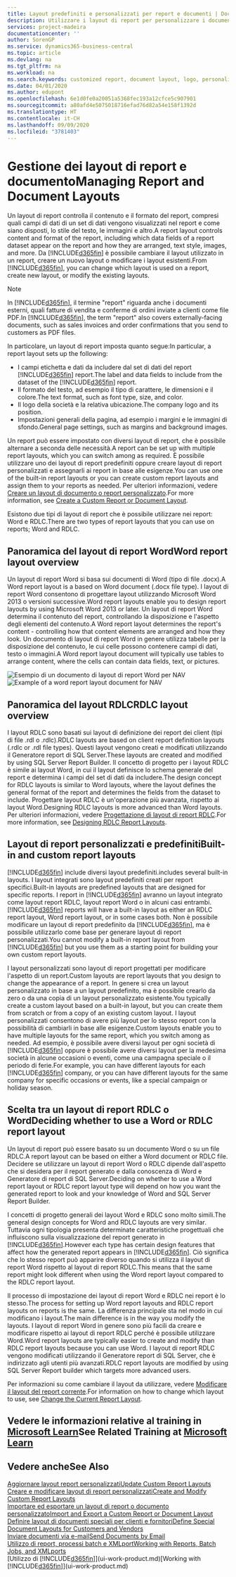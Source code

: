 ```yaml
---
title: Layout predefiniti e personalizzati per report e documenti | Documenti Microsoft
description: Utilizzare i layout di report per personalizzare i documenti, ad esempio, per personalizzare il carattere, il logo o le impostazioni della pagina di file PDF da inviare ai clienti.
services: project-madeira
documentationcenter: ''
author: SorenGP
ms.service: dynamics365-business-central
ms.topic: article
ms.devlang: na
ms.tgt_pltfrm: na
ms.workload: na
ms.search.keywords: customized report, document layout, logo, personalize
ms.date: 04/01/2020
ms.author: edupont
ms.openlocfilehash: 6e1d0fe0a20051a5368fec193a12cfce5c907901
ms.sourcegitcommit: a80afd4e5075018716efad76d82a54e158f1392d
ms.translationtype: HT
ms.contentlocale: it-CH
ms.lasthandoff: 09/09/2020
ms.locfileid: "3781403"
---
```

# <a name="managing-report-and-document-layouts"></a><span data-ttu-id="6b4bb-103">Gestione dei layout di report e documento</span><span class="sxs-lookup"><span data-stu-id="6b4bb-103">Managing Report and Document Layouts</span></span>
<span data-ttu-id="6b4bb-104">Un layout di report controlla il contenuto e il formato del report, compresi quali campi di dati di un set di dati vengono visualizzati nel report e come siano disposti, lo stile del testo, le immagini e altro.</span><span class="sxs-lookup"><span data-stu-id="6b4bb-104">A report layout controls content and format of the report, including which data fields of a report dataset appear on the report and how they are arranged, text style, images, and more.</span></span> <span data-ttu-id="6b4bb-105">Da [!INCLUDE[d365fin](includes/d365fin_md.md)] è possibile cambiare il layout utilizzato in un report, creare un nuovo layout o modificare i layout esistenti.</span><span class="sxs-lookup"><span data-stu-id="6b4bb-105">From [!INCLUDE[d365fin](includes/d365fin_md.md)], you can change which layout is used on a report, create new layout, or modify the existing layouts.</span></span>

> [!NOTE]  
>   <span data-ttu-id="6b4bb-106">In [!INCLUDE[d365fin](includes/d365fin_md.md)], il termine "report" riguarda anche i documenti esterni, quali fatture di vendita e conferme di ordini inviate a clienti come file PDF.</span><span class="sxs-lookup"><span data-stu-id="6b4bb-106">In [!INCLUDE[d365fin](includes/d365fin_md.md)], the term "report" also covers externally-facing documents, such as sales invoices and order confirmations that you send to customers as PDF files.</span></span>

<span data-ttu-id="6b4bb-107">In particolare, un layout di report imposta quanto segue:</span><span class="sxs-lookup"><span data-stu-id="6b4bb-107">In particular, a report layout sets up the following:</span></span>

* <span data-ttu-id="6b4bb-108">I campi etichetta e dati da includere dal set di dati del report [!INCLUDE[d365fin](includes/d365fin_md.md)] report.</span><span class="sxs-lookup"><span data-stu-id="6b4bb-108">The label and data fields to include from the dataset of the [!INCLUDE[d365fin](includes/d365fin_md.md)] report.</span></span>
* <span data-ttu-id="6b4bb-109">Il formato del testo, ad esempio il tipo di carattere, le dimensioni e il colore.</span><span class="sxs-lookup"><span data-stu-id="6b4bb-109">The text format, such as font type, size, and color.</span></span>
* <span data-ttu-id="6b4bb-110">Il logo della società e la relativa ubicazione.</span><span class="sxs-lookup"><span data-stu-id="6b4bb-110">The company logo and its position.</span></span>
* <span data-ttu-id="6b4bb-111">Impostazioni generali della pagina, ad esempio i margini e le immagini di sfondo.</span><span class="sxs-lookup"><span data-stu-id="6b4bb-111">General page settings, such as margins and background images.</span></span>

<span data-ttu-id="6b4bb-112">Un report può essere impostato con diversi layout di report, che è possibile alternare a seconda delle necessità.</span><span class="sxs-lookup"><span data-stu-id="6b4bb-112">A report can be set up with multiple report layouts, which you can switch among as required.</span></span> <span data-ttu-id="6b4bb-113">È possibile utilizzare uno dei layout di report predefiniti oppure creare layout di report personalizzati e assegnarli ai report in base alle esigenze.</span><span class="sxs-lookup"><span data-stu-id="6b4bb-113">You can use one of the built-in report layouts or you can create custom report layouts and assign them to your reports as needed.</span></span> <span data-ttu-id="6b4bb-114">Per ulteriori informazioni, vedere [Creare un layout di documento o report personalizzato](ui-how-create-custom-report-layout.md).</span><span class="sxs-lookup"><span data-stu-id="6b4bb-114">For more information, see [Create a Custom Report or Document Layout](ui-how-create-custom-report-layout.md).</span></span>

<span data-ttu-id="6b4bb-115">Esistono due tipi di layout di report che è possibile utilizzare nei report: Word e RDLC.</span><span class="sxs-lookup"><span data-stu-id="6b4bb-115">There are two types of report layouts that you can use on reports; Word and RDLC.</span></span>

## <a name="word-report-layout-overview"></a><span data-ttu-id="6b4bb-116">Panoramica del layout di report Word</span><span class="sxs-lookup"><span data-stu-id="6b4bb-116">Word report layout overview</span></span>
<span data-ttu-id="6b4bb-117">Un layout di report Word si basa sui documenti di Word (tipo di file .docx).</span><span class="sxs-lookup"><span data-stu-id="6b4bb-117">A Word report layout is a based on Word document (.docx file type).</span></span> <span data-ttu-id="6b4bb-118">I layout di report Word consentono di progettare layout utilizzando Microsoft Word 2013 o versioni successive.</span><span class="sxs-lookup"><span data-stu-id="6b4bb-118">Word report layouts enable you to design report layouts by using Microsoft Word 2013 or later.</span></span> <span data-ttu-id="6b4bb-119">Un layout di report Word determina il contenuto del report, controllando la disposizione e l'aspetto degli elementi del contenuto.</span><span class="sxs-lookup"><span data-stu-id="6b4bb-119">A Word report layout determines the report's content - controlling how that content elements are arranged and how they look.</span></span> <span data-ttu-id="6b4bb-120">Un documento di layout di report Word in genere utilizza tabelle per la disposizione del contenuto, le cui celle possono contenere campi di dati, testo o immagini.</span><span class="sxs-lookup"><span data-stu-id="6b4bb-120">A Word report layout document will typically use tables to arrange content, where the cells can contain data fields, text, or pictures.</span></span>

 <span data-ttu-id="6b4bb-121">![Esempio di un documento di layout di report Word per NAV](media/nav_wordreportlayout_edit_in_word_example.png "NAV_WordReportLayout_Edit_In_Word_Example")</span><span class="sxs-lookup"><span data-stu-id="6b4bb-121">![Example of a word report layout document for NAV](media/nav_wordreportlayout_edit_in_word_example.png "NAV_WordReportLayout_Edit_In_Word_Example")</span></span>  

## <a name="rdlc-layout-overview"></a><span data-ttu-id="6b4bb-122">Panoramica del layout RDLC</span><span class="sxs-lookup"><span data-stu-id="6b4bb-122">RDLC layout overview</span></span>
<span data-ttu-id="6b4bb-123">I layout RDLC sono basati sui layout di definizione dei report dei client (tipi di file .rdl o .rdlc).</span><span class="sxs-lookup"><span data-stu-id="6b4bb-123">RDLC layouts are based on client report definition layouts (.rdlc or .rdl file types).</span></span> <span data-ttu-id="6b4bb-124">Questi layout vengono creati e modificati utilizzando il Generatore report di SQL Server.</span><span class="sxs-lookup"><span data-stu-id="6b4bb-124">These layouts are created and modified by using SQL Server Report Builder.</span></span> <span data-ttu-id="6b4bb-125">Il concetto di progetto per i layout RDLC è simile ai layout Word, in cui il layout definisce lo schema generale del report e determina i campi del set di dati da includere.</span><span class="sxs-lookup"><span data-stu-id="6b4bb-125">The design concept for RDLC layouts is similar to Word layouts, where the layout defines the general format of the report and determines the fields from the dataset to include.</span></span> <span data-ttu-id="6b4bb-126">Progettare layout RDLC è un'operazione più avanzata, rispetto ai layout Word.</span><span class="sxs-lookup"><span data-stu-id="6b4bb-126">Designing RDLC layouts is more advanced than Word layouts.</span></span> <span data-ttu-id="6b4bb-127">Per ulteriori informazioni, vedere [Progettazione di layout di report RDLC](/dynamics-nav/Designing-RDLC-Report-Layouts).</span><span class="sxs-lookup"><span data-stu-id="6b4bb-127">For more information, see [Designing RDLC Report Layouts](/dynamics-nav/Designing-RDLC-Report-Layouts).</span></span>

## <a name="built-in-and-custom-report-layouts"></a><span data-ttu-id="6b4bb-128">Layout di report personalizzati e predefiniti</span><span class="sxs-lookup"><span data-stu-id="6b4bb-128">Built-in and custom report layouts</span></span>
[!INCLUDE[d365fin](includes/d365fin_md.md)] <span data-ttu-id="6b4bb-129">include diversi layout predefiniti.</span><span class="sxs-lookup"><span data-stu-id="6b4bb-129">includes several built-in layouts.</span></span> <span data-ttu-id="6b4bb-130">I layout integrati sono layout predefiniti creati per report specifici.</span><span class="sxs-lookup"><span data-stu-id="6b4bb-130">Built-in layouts are predefined layouts that are designed for specific reports.</span></span> <span data-ttu-id="6b4bb-131">I report in [!INCLUDE[d365fin](includes/d365fin_md.md)] avranno un layout integrato come layout report RDLC, layout report Word o in alcuni casi entrambi.</span><span class="sxs-lookup"><span data-stu-id="6b4bb-131">[!INCLUDE[d365fin](includes/d365fin_md.md)] reports will have a built-in layout as either an RDLC report layout, Word report layout, or in some cases both.</span></span> <span data-ttu-id="6b4bb-132">Non è possibile modificare un layout di report predefinito da [!INCLUDE[d365fin](includes/d365fin_md.md)], ma è possibile utilizzarlo come base per generare layout di report personalizzati.</span><span class="sxs-lookup"><span data-stu-id="6b4bb-132">You cannot modify a built-in report layout from [!INCLUDE[d365fin](includes/d365fin_md.md)] but you use them as a starting point for building your own custom report layouts.</span></span>

<span data-ttu-id="6b4bb-133">I layout personalizzati sono layout di report progettati per modificare l'aspetto di un report.</span><span class="sxs-lookup"><span data-stu-id="6b4bb-133">Custom layouts are report layouts that you design to change the appearance of a report.</span></span> <span data-ttu-id="6b4bb-134">In genere si crea un layout personalizzato in base a un layout predefinito, ma è possibile crearlo da zero o da una copia di un layout personalizzato esistente.</span><span class="sxs-lookup"><span data-stu-id="6b4bb-134">You typically create a custom layout based on a built-in layout, but you can create them from scratch or from a copy of an existing custom layout.</span></span> <span data-ttu-id="6b4bb-135">I layout personalizzati consentono di avere più layout per lo stesso report con la possibilità di cambiarli in base alle esigenze.</span><span class="sxs-lookup"><span data-stu-id="6b4bb-135">Custom layouts enable you to have multiple layouts for the same report, which you switch among as needed.</span></span> <span data-ttu-id="6b4bb-136">Ad esempio, è possibile avere diversi layout per ogni società di [!INCLUDE[d365fin](includes/d365fin_md.md)] oppure è possibile avere diversi layout per la medesima società in alcune occasioni o eventi, come una campagna speciale o il periodo di ferie.</span><span class="sxs-lookup"><span data-stu-id="6b4bb-136">For example, you can have different layouts for each [!INCLUDE[d365fin](includes/d365fin_md.md)] company, or you can have different layouts for the same company for specific occasions or events, like a special campaign or holiday season.</span></span>

## <a name="deciding-whether-to-use-a-word-or-rdlc-report-layout"></a><span data-ttu-id="6b4bb-137">Scelta tra un layout di report RDLC o Word</span><span class="sxs-lookup"><span data-stu-id="6b4bb-137">Deciding whether to use a Word or RDLC report layout</span></span>
<span data-ttu-id="6b4bb-138">Un layout di report può essere basato su un documento Word o su un file RDLC.</span><span class="sxs-lookup"><span data-stu-id="6b4bb-138">A report layout can be based on either a Word document or RDLC file.</span></span> <span data-ttu-id="6b4bb-139">Decidere se utilizzare un layout di report Word o RDLC dipende dall'aspetto che si desidera per il report generato e dalla conoscenza di Word e Generatore di report di SQL Server.</span><span class="sxs-lookup"><span data-stu-id="6b4bb-139">Deciding on whether to use a Word report layout or RDLC report layout type will depend on how you want the generated report to look and your knowledge of Word and SQL Server Report Builder.</span></span>

<span data-ttu-id="6b4bb-140">I concetti di progetto generali dei layout Word e RDLC sono molto simili.</span><span class="sxs-lookup"><span data-stu-id="6b4bb-140">The general design concepts for Word and RDLC layouts are very similar.</span></span> <span data-ttu-id="6b4bb-141">Tuttavia ogni tipologia presenta determinate caratteristiche progettuali che influiscono sulla visualizzazione del report generato in [!INCLUDE[d365fin](includes/d365fin_md.md)].</span><span class="sxs-lookup"><span data-stu-id="6b4bb-141">However each type has certain design features that affect how the generated report appears in [!INCLUDE[d365fin](includes/d365fin_md.md)].</span></span> <span data-ttu-id="6b4bb-142">Ciò significa che lo stesso report può apparire diverso quando si utilizza il layout di report Word rispetto al layout di report RDLC.</span><span class="sxs-lookup"><span data-stu-id="6b4bb-142">This means that the same report might look different when using the Word report layout compared to the RDLC report layout.</span></span>

<span data-ttu-id="6b4bb-143">Il processo di impostazione dei layout di report Word e RDLC nei report è lo stesso.</span><span class="sxs-lookup"><span data-stu-id="6b4bb-143">The process for setting up Word report layouts and RDLC report layouts on reports is the same.</span></span> <span data-ttu-id="6b4bb-144">La differenza principale sta nel modo in cui modificano i layout.</span><span class="sxs-lookup"><span data-stu-id="6b4bb-144">The main difference is in the way you modify the layouts.</span></span> <span data-ttu-id="6b4bb-145">I layout di report Word in genere sono più facili da creare e modificare rispetto ai layout di report RDLC perché è possibile utilizzare Word.</span><span class="sxs-lookup"><span data-stu-id="6b4bb-145">Word report layouts are typically easier to create and modify than RDLC report layouts because you can use Word.</span></span> <span data-ttu-id="6b4bb-146">I layout di report RDLC vengono modificati utilizzando il Generatore report di SQL Server, che è indirizzato agli utenti più avanzati.</span><span class="sxs-lookup"><span data-stu-id="6b4bb-146">RDLC report layouts are modified by using SQL Server Report builder which targets more advanced users.</span></span>

<span data-ttu-id="6b4bb-147">Per informazioni su come cambiare il layout da utilizzare, vedere [Modificare il layout del report corrente](ui-how-change-layout-currently-used-report.md).</span><span class="sxs-lookup"><span data-stu-id="6b4bb-147">For information on how to change which layout to use, see [Change the Current Report Layout](ui-how-change-layout-currently-used-report.md).</span></span>

## <a name="see-related-training-at-microsoft-learn"></a><span data-ttu-id="6b4bb-148">Vedere le informazioni relative al training in [Microsoft Learn](/learn/modules/change-documents-dynamics-365-business-central/index)</span><span class="sxs-lookup"><span data-stu-id="6b4bb-148">See Related Training at [Microsoft Learn](/learn/modules/change-documents-dynamics-365-business-central/index)</span></span>

## <a name="see-also"></a><span data-ttu-id="6b4bb-149">Vedere anche</span><span class="sxs-lookup"><span data-stu-id="6b4bb-149">See Also</span></span>
[<span data-ttu-id="6b4bb-150">Aggiornare layout report personalizzati</span><span class="sxs-lookup"><span data-stu-id="6b4bb-150">Update Custom Report Layouts</span></span>](ui-update-report-layouts.md)  
[<span data-ttu-id="6b4bb-151">Creare e modificare layout di report personalizzati</span><span class="sxs-lookup"><span data-stu-id="6b4bb-151">Create and Modify Custom Report Layouts</span></span>](ui-how-create-custom-report-layout.md)  
[<span data-ttu-id="6b4bb-152">Importare ed esportare un layout di report o documento personalizzato</span><span class="sxs-lookup"><span data-stu-id="6b4bb-152">Import and Export a Custom Report or Document Layout</span></span>](ui-how-import-and-export-report-layout.md)  
[<span data-ttu-id="6b4bb-153">Definire layout di documenti speciali per clienti e fornitori</span><span class="sxs-lookup"><span data-stu-id="6b4bb-153">Define Special Document Layouts for Customers and Vendors</span></span>](ui-define-customer-vendor-document-layouts.md)  
[<span data-ttu-id="6b4bb-154">Inviare documenti via e-mail</span><span class="sxs-lookup"><span data-stu-id="6b4bb-154">Send Documents by Email</span></span>](ui-how-send-documents-email.md)  
[<span data-ttu-id="6b4bb-155">Utilizzo di report, processi batch e XMLport</span><span class="sxs-lookup"><span data-stu-id="6b4bb-155">Working with Reports, Batch Jobs, and XMLports</span></span>](ui-work-report.md)  
<span data-ttu-id="6b4bb-156">[Utilizzo di [!INCLUDE[d365fin](includes/d365fin_md.md)]](ui-work-product.md)</span><span class="sxs-lookup"><span data-stu-id="6b4bb-156">[Working with [!INCLUDE[d365fin](includes/d365fin_md.md)]](ui-work-product.md)</span></span>  
